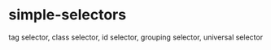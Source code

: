# simple-selectors
tag selector, class selector, id selector, grouping selector, universal selector
